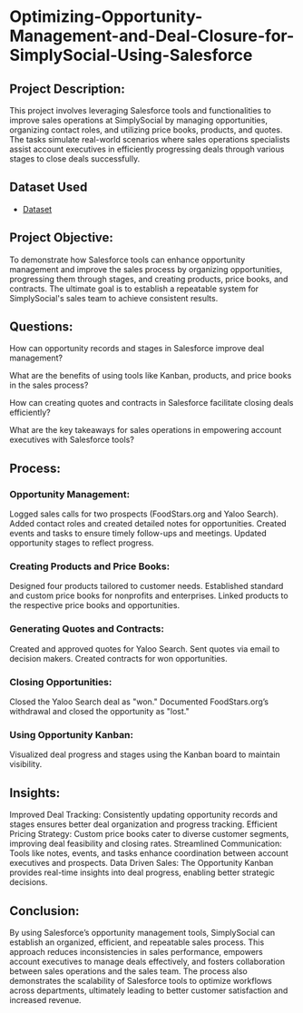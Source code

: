 # Optimizing-Opportunity-Management-and-Deal-Closure-for-SimplySocial-Using-Salesforce

## Project Description:
This project involves leveraging Salesforce tools and functionalities to improve sales operations at SimplySocial by managing opportunities, organizing contact roles, and utilizing price books, products, and quotes. The tasks simulate real-world scenarios where sales operations specialists assist account executives in efficiently progressing deals through various stages to close deals successfully.

## Dataset Used
- <a href="https://github.com/Paschal-lee/Optimizing-Opportunity-Management-and-Deal-Closure-for-SimplySocial-Using-Salesforce/blob/main/Inbound%20Leads_Data.csv">Dataset</a>

## Project Objective:
To demonstrate how Salesforce tools can enhance opportunity management and improve the sales process by organizing opportunities, progressing them through stages, and creating products, price books, and contracts. The ultimate goal is to establish a repeatable system for SimplySocial's sales team to achieve consistent results.

## Questions:
How can opportunity records and stages in Salesforce improve deal management?

What are the benefits of using tools like Kanban, products, and price books in the sales process?

How can creating quotes and contracts in Salesforce facilitate closing deals efficiently?

What are the key takeaways for sales operations in empowering account executives with Salesforce tools?

## Process:
### Opportunity Management:
Logged sales calls for two prospects (FoodStars.org and Yaloo Search).
Added contact roles and created detailed notes for opportunities.
Created events and tasks to ensure timely follow-ups and meetings.
Updated opportunity stages to reflect progress.

### Creating Products and Price Books:
Designed four products tailored to customer needs.
Established standard and custom price books for nonprofits and enterprises.
Linked products to the respective price books and opportunities.

### Generating Quotes and Contracts:
Created and approved quotes for Yaloo Search.
Sent quotes via email to decision makers.
Created contracts for won opportunities.

### Closing Opportunities:
Closed the Yaloo Search deal as "won."
Documented FoodStars.org’s withdrawal and closed the opportunity as "lost."

### Using Opportunity Kanban:
Visualized deal progress and stages using the Kanban board to maintain visibility.

## Insights:
Improved Deal Tracking: Consistently updating opportunity records and stages ensures better deal organization and progress tracking.
Efficient Pricing Strategy: Custom price books cater to diverse customer segments, improving deal feasibility and closing rates.
Streamlined Communication: Tools like notes, events, and tasks enhance coordination between account executives and prospects.
Data Driven Sales: The Opportunity Kanban provides real-time insights into deal progress, enabling better strategic decisions.

## Conclusion:
By using Salesforce’s opportunity management tools, SimplySocial can establish an organized, efficient, and repeatable sales process. This approach reduces inconsistencies in sales performance, empowers account executives to manage deals effectively, and fosters collaboration between sales operations and the sales team. The process also demonstrates the scalability of Salesforce tools to optimize workflows across departments, ultimately leading to better customer satisfaction and increased revenue.
